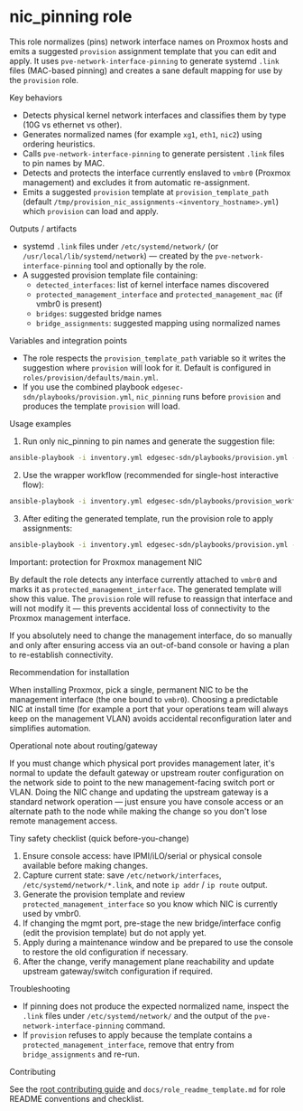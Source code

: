 # nic_pinning role

This role normalizes (pins) network interface names on Proxmox hosts and emits a suggested `provision` assignment template that you can edit and apply. It uses `pve-network-interface-pinning` to generate systemd `.link` files (MAC-based pinning) and creates a sane default mapping for use by the `provision` role.

Key behaviors
- Detects physical kernel network interfaces and classifies them by type (10G vs ethernet vs other).
- Generates normalized names (for example `xg1`, `eth1`, `nic2`) using ordering heuristics.
- Calls `pve-network-interface-pinning` to generate persistent `.link` files to pin names by MAC.
- Detects and protects the interface currently enslaved to `vmbr0` (Proxmox management) and excludes it from automatic re-assignment.
- Emits a suggested `provision` template at `provision_template_path` (default `/tmp/provision_nic_assignments-<inventory_hostname>.yml`) which `provision` can load and apply.

Outputs / artifacts
- systemd `.link` files under `/etc/systemd/network/` (or `/usr/local/lib/systemd/network`) — created by the `pve-network-interface-pinning` tool and optionally by the role.
- A suggested provision template file containing:
  - `detected_interfaces`: list of kernel interface names discovered
  - `protected_management_interface` and `protected_management_mac` (if vmbr0 is present)
  - `bridges`: suggested bridge names
  - `bridge_assignments`: suggested mapping using normalized names

Variables and integration points
- The role respects the `provision_template_path` variable so it writes the suggestion where `provision` will look for it. Default is configured in `roles/provision/defaults/main.yml`.
- If you use the combined playbook `edgesec-sdn/playbooks/provision.yml`, `nic_pinning` runs before `provision` and produces the template `provision` will load.

Usage examples

1) Run only nic_pinning to pin names and generate the suggestion file:

```bash
ansible-playbook -i inventory.yml edgesec-sdn/playbooks/provision.yml -t nic_pinning --limit pve-node1
```

2) Use the wrapper workflow (recommended for single-host interactive flow):

```bash
ansible-playbook -i inventory.yml edgesec-sdn/playbooks/provision_workflow.yml --limit pve-node1
```

3) After editing the generated template, run the provision role to apply assignments:

```bash
ansible-playbook -i inventory.yml edgesec-sdn/playbooks/provision.yml --limit pve-node1 -e provision_template_path=/tmp/provision_nic_assignments-pve-node1.yml
```

Important: protection for Proxmox management NIC

By default the role detects any interface currently attached to `vmbr0` and marks it as `protected_management_interface`. The generated template will show this value. The `provision` role will refuse to reassign that interface and will not modify it — this prevents accidental loss of connectivity to the Proxmox management interface.

If you absolutely need to change the management interface, do so manually and only after ensuring access via an out-of-band console or having a plan to re-establish connectivity.

Recommendation for installation

When installing Proxmox, pick a single, permanent NIC to be the management interface (the one bound to `vmbr0`). Choosing a predictable NIC at install time (for example a port that your operations team will always keep on the management VLAN) avoids accidental reconfiguration later and simplifies automation.

Operational note about routing/gateway

If you must change which physical port provides management later, it's normal to update the default gateway or upstream router configuration on the network side to point to the new management-facing switch port or VLAN. Doing the NIC change and updating the upstream gateway is a standard network operation — just ensure you have console access or an alternate path to the node while making the change so you don't lose remote management access.

Tiny safety checklist (quick before-you-change)

1. Ensure console access: have IPMI/iLO/serial or physical console available before making changes.
2. Capture current state: save `/etc/network/interfaces`, `/etc/systemd/network/*.link`, and note `ip addr` / `ip route` output.
3. Generate the provision template and review `protected_management_interface` so you know which NIC is currently used by vmbr0.
4. If changing the mgmt port, pre-stage the new bridge/interface config (edit the provision template) but do not apply yet.
5. Apply during a maintenance window and be prepared to use the console to restore the old configuration if necessary.
6. After the change, verify management plane reachability and update upstream gateway/switch configuration if required.


Troubleshooting
- If pinning does not produce the expected normalized name, inspect the `.link` files under `/etc/systemd/network/` and the output of the `pve-network-interface-pinning` command.
- If `provision` refuses to apply because the template contains a `protected_management_interface`, remove that entry from `bridge_assignments` and re-run.

Contributing

See the [root contributing guide](../../docs/contributing.md) and `docs/role_readme_template.md` for role README conventions and checklist.
